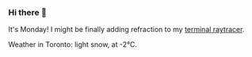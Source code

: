 ### Hi there :wave:

It's Monday! I might be finally adding refraction to my [terminal raytracer](https://github.com/bewuethr/bash-raytracer).

Weather in Toronto: light snow, at -2°C.
